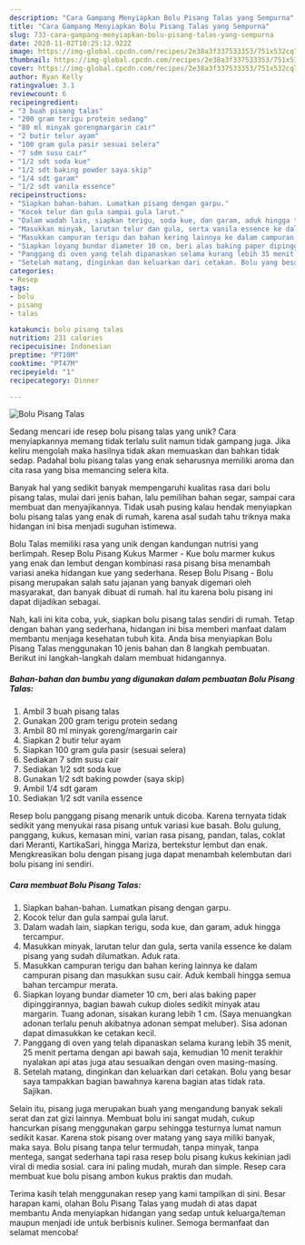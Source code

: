 ```yaml
---
description: "Cara Gampang Menyiapkan Bolu Pisang Talas yang Sempurna"
title: "Cara Gampang Menyiapkan Bolu Pisang Talas yang Sempurna"
slug: 733-cara-gampang-menyiapkan-bolu-pisang-talas-yang-sempurna
date: 2020-11-02T10:25:12.922Z
image: https://img-global.cpcdn.com/recipes/2e38a3f337533353/751x532cq70/bolu-pisang-talas-foto-resep-utama.jpg
thumbnail: https://img-global.cpcdn.com/recipes/2e38a3f337533353/751x532cq70/bolu-pisang-talas-foto-resep-utama.jpg
cover: https://img-global.cpcdn.com/recipes/2e38a3f337533353/751x532cq70/bolu-pisang-talas-foto-resep-utama.jpg
author: Ryan Kelly
ratingvalue: 3.1
reviewcount: 6
recipeingredient:
- "3 buah pisang talas"
- "200 gram terigu protein sedang"
- "80 ml minyak gorengmargarin cair"
- "2 butir telur ayam"
- "100 gram gula pasir sesuai selera"
- "7 sdm susu cair"
- "1/2 sdt soda kue"
- "1/2 sdt baking powder saya skip"
- "1/4 sdt garam"
- "1/2 sdt vanila essence"
recipeinstructions:
- "Siapkan bahan-bahan. Lumatkan pisang dengan garpu."
- "Kocok telur dan gula sampai gula larut."
- "Dalam wadah lain, siapkan terigu, soda kue, dan garam, aduk hingga tercampur."
- "Masukkan minyak, larutan telur dan gula, serta vanila essence ke dalam pisang yang sudah dilumatkan. Aduk rata."
- "Masukkan campuran terigu dan bahan kering lainnya ke dalam campuran pisang dan masukkan susu cair. Aduk kembali hingga semua bahan tercampur merata."
- "Siapkan loyang bundar diameter 10 cm, beri alas baking paper dipinggirannya, bagian bawah cukup dioles sedikit minyak atau margarin. Tuang adonan, sisakan kurang lebih 1 cm. (Saya menuangkan adonan terlalu penuh akibatnya adonan sempat meluber). Sisa adonan dapat dimasukkan ke cetakan kecil."
- "Panggang di oven yang telah dipanaskan selama kurang lebih 35 menit, 25 menit pertama dengan api bawah saja, kemudian 10 menit terakhir nyalakan api atas juga atau sesuaikan dengan oven masing-masing."
- "Setelah matang, dinginkan dan keluarkan dari cetakan. Bolu yang besar saya tampakkan bagian bawahnya karena bagian atas tidak rata. Sajikan."
categories:
- Resep
tags:
- bolu
- pisang
- talas

katakunci: bolu pisang talas 
nutrition: 231 calories
recipecuisine: Indonesian
preptime: "PT10M"
cooktime: "PT47M"
recipeyield: "1"
recipecategory: Dinner

---
```



![Bolu Pisang Talas](https://img-global.cpcdn.com/recipes/2e38a3f337533353/751x532cq70/bolu-pisang-talas-foto-resep-utama.jpg)

Sedang mencari ide resep bolu pisang talas yang unik? Cara menyiapkannya memang tidak terlalu sulit namun tidak gampang juga. Jika keliru mengolah maka hasilnya tidak akan memuaskan dan bahkan tidak sedap. Padahal bolu pisang talas yang enak seharusnya memiliki aroma dan cita rasa yang bisa memancing selera kita.

Banyak hal yang sedikit banyak mempengaruhi kualitas rasa dari bolu pisang talas, mulai dari jenis bahan, lalu pemilihan bahan segar, sampai cara membuat dan menyajikannya. Tidak usah pusing kalau hendak menyiapkan bolu pisang talas yang enak di rumah, karena asal sudah tahu triknya maka hidangan ini bisa menjadi suguhan istimewa.

Bolu Talas memiliki rasa yang unik dengan kandungan nutrisi yang berlimpah. Resep Bolu Pisang Kukus Marmer - Kue bolu marmer kukus yang enak dan lembut dengan kombinasi rasa pisang bisa menambah variasi aneka hidangan kue yang sederhana. Resep Bolu Pisang - Bolu pisang merupakan salah satu jajanan yang banyak digemari oleh masyarakat, dan banyak dibuat di rumah. hal itu karena bolu pisang ini dapat dijadikan sebagai.


Nah, kali ini kita coba, yuk, siapkan bolu pisang talas sendiri di rumah. Tetap dengan bahan yang sederhana, hidangan ini bisa memberi manfaat dalam membantu menjaga kesehatan tubuh kita. Anda bisa menyiapkan Bolu Pisang Talas menggunakan 10 jenis bahan dan 8 langkah pembuatan. Berikut ini langkah-langkah dalam membuat hidangannya.

<!--inarticleads1-->

##### Bahan-bahan dan bumbu yang digunakan dalam pembuatan Bolu Pisang Talas:

1. Ambil 3 buah pisang talas
1. Gunakan 200 gram terigu protein sedang
1. Ambil 80 ml minyak goreng/margarin cair
1. Siapkan 2 butir telur ayam
1. Siapkan 100 gram gula pasir (sesuai selera)
1. Sediakan 7 sdm susu cair
1. Sediakan 1/2 sdt soda kue
1. Gunakan 1/2 sdt baking powder (saya skip)
1. Ambil 1/4 sdt garam
1. Sediakan 1/2 sdt vanila essence


Resep bolu panggang pisang menarik untuk dicoba. Karena ternyata tidak sedikit yang menyukai rasa pisang untuk variasi kue basah. Bolu gulung, panggang, kukus, kemasan mini, varian rasa pisang, pandan, talas, coklat dari Meranti, KartikaSari, hingga Mariza, bertekstur lembut dan enak. Mengkreasikan bolu dengan pisang juga dapat menambah kelembutan dari bolu pisang ini sendiri. 

<!--inarticleads2-->

##### Cara membuat Bolu Pisang Talas:

1. Siapkan bahan-bahan. Lumatkan pisang dengan garpu.
1. Kocok telur dan gula sampai gula larut.
1. Dalam wadah lain, siapkan terigu, soda kue, dan garam, aduk hingga tercampur.
1. Masukkan minyak, larutan telur dan gula, serta vanila essence ke dalam pisang yang sudah dilumatkan. Aduk rata.
1. Masukkan campuran terigu dan bahan kering lainnya ke dalam campuran pisang dan masukkan susu cair. Aduk kembali hingga semua bahan tercampur merata.
1. Siapkan loyang bundar diameter 10 cm, beri alas baking paper dipinggirannya, bagian bawah cukup dioles sedikit minyak atau margarin. Tuang adonan, sisakan kurang lebih 1 cm. (Saya menuangkan adonan terlalu penuh akibatnya adonan sempat meluber). Sisa adonan dapat dimasukkan ke cetakan kecil.
1. Panggang di oven yang telah dipanaskan selama kurang lebih 35 menit, 25 menit pertama dengan api bawah saja, kemudian 10 menit terakhir nyalakan api atas juga atau sesuaikan dengan oven masing-masing.
1. Setelah matang, dinginkan dan keluarkan dari cetakan. Bolu yang besar saya tampakkan bagian bawahnya karena bagian atas tidak rata. Sajikan.


Selain itu, pisang juga merupakan buah yang mengandung banyak sekali serat dan zat gizi lainnya. Membuat bolu ini sangat mudah, cukup hancurkan pisang menggunakan garpu sehingga testurnya lumat namun sedikit kasar. Karena stok pisang over matang yang saya miliki banyak, maka saya. Bolu pisang tanpa telur termudah, tanpa minyak, tanpa mentega, sangat sederhana tapi rasa resep bolu pisang kukus kekinian jadi viral di media sosial. cara ini paling mudah, murah dan simple. Resep cara membuat kue bolu pisang ambon kukus praktis dan mudah. 

Terima kasih telah menggunakan resep yang kami tampilkan di sini. Besar harapan kami, olahan Bolu Pisang Talas yang mudah di atas dapat membantu Anda menyiapkan hidangan yang sedap untuk keluarga/teman maupun menjadi ide untuk berbisnis kuliner. Semoga bermanfaat dan selamat mencoba!
